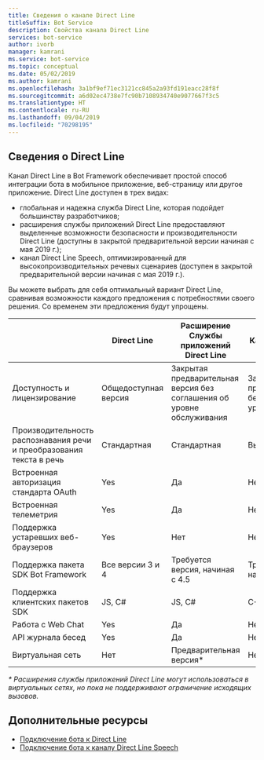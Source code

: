 ```yaml
---
title: Сведения о канале Direct Line
titleSuffix: Bot Service
description: Свойства канала Direct Line
services: bot-service
author: ivorb
manager: kamrani
ms.service: bot-service
ms.topic: conceptual
ms.date: 05/02/2019
ms.author: kamrani
ms.openlocfilehash: 3a1bf9ef71ec3121cc845a2a93fd191eacc28f8f
ms.sourcegitcommit: a6d02ec4738e7fc90b7108934740e9077667f3c5
ms.translationtype: HT
ms.contentlocale: ru-RU
ms.lasthandoff: 09/04/2019
ms.locfileid: "70298195"
---
```

## <a name="about-direct-line"></a>Сведения о Direct Line

Канал Direct Line в Bot Framework обеспечивает простой способ интеграции бота в мобильное приложение, веб-страницу или другое приложение.
Direct Line доступен в трех видах:
- глобальная и надежна служба Direct Line, которая подойдет большинству разработчиков;
- расширения службы приложений Direct Line предоставляют выделенные возможности безопасности и производительности Direct Line (доступны в закрытой предварительной версии начиная с мая 2019 г.);
- канал Direct Line Speech, оптимизированный для высокопроизводительных речевых сценариев (доступен в закрытой предварительной версии начиная с мая 2019 г.).

Вы можете выбрать для себя оптимальный вариант Direct Line, сравнивая возможности каждого предложения с потребностями своего решения. Со временем эти предложения будут упрощены.

|                            | Direct Line | Расширение Службы приложений Direct Line | Канал Direct Line Speech |
|----------------------------|-------------|-----------------------------------|--------------------|
| Доступность и лицензирование    | Общедоступная версия | Закрытая предварительная версия без соглашения об уровне обслуживания  | Закрытая предварительная версия без соглашения об уровне обслуживания |
| Производительность распознавания речи и преобразования текста в речь | Стандартная | Стандартная | Высокопроизводительные |
| Встроенная авторизация стандарта OAuth           | Yes | Да | Нет |
| Встроенная телеметрия       | Yes | Да | Нет |
| Поддержка устаревших веб-браузеров | Yes | Нет | Нет |
| Поддержка пакета SDK Bot Framework | Все версии 3 и 4 | Требуется версия, начиная с 4.5 | Требуется версия, начиная с 4.5 |
| Поддержка клиентских пакетов SDK    | JS, C# | JS, C# | C++, C#, Unity |
| Работа с Web Chat  | Yes | Да | Нет|
| API журнала бесед | Yes | Да| Нет|
| Виртуальная сеть | Нет | Предварительная версия* | Нет |

_* Расширения службы приложений Direct Line могут использоваться в виртуальных сетях, но пока не поддерживают ограничение исходящих вызовов._

## <a name="addtional-resources"></a>Дополнительные ресурсы
- [Подключение бота к Direct Line](bot-service-channel-connect-directline.md)
- [Подключение бота к каналу Direct Line Speech](bot-service-channel-connect-directlinespeech.md)
